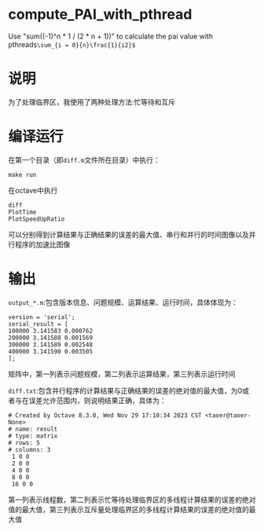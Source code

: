 # compute_PAI_with_pthread
Use "sum((-1)^n * 1 / (2 * n + 1))" to calculate the pai value with pthread`$\sum_{i = 0}{n}\frac{1}{i2}$`
# 说明
为了处理临界区，我使用了两种处理方法:忙等待和互斥
# 编译运行
在第一个目录（即`diff.m`文件所在目录）中执行：
```
make run
```
在octave中执行
```
diff
PlotTime
PlotSpeedUpRatio
```
可以分别得到计算结果与正确结果的误差的最大值、串行和并行的时间图像以及并行程序的加速比图像
# 输出
`output_*.m`:包含版本信息、问题规模、运算结果、运行时间，具体体现为：
```
version = 'serial';
serial_result = [
100000 3.141583 0.000762
200000 3.141588 0.001569
300000 3.141589 0.002548
400000 3.141590 0.003505
];
```
矩阵中，第一列表示问题规模，第二列表示运算结果，第三列表示运行时间

`diff.txt`:包含并行程序的计算结果与正确结果的误差的绝对值的最大值，为0或者与在误差允许范围内，则说明结果正确，具体为：
```
# Created by Octave 8.3.0, Wed Nov 29 17:10:34 2023 CST <taoer@taoer-None>
# name: result
# type: matrix
# rows: 5
# columns: 3
 1 0 0
 2 0 0
 4 0 0
 8 0 0
 16 0 0
```
第一列表示线程数，第二列表示忙等待处理临界区的多线程计算结果的误差的绝对值的最大值，第三列表示互斥量处理临界区的多线程计算结果的误差的绝对值的最大值
